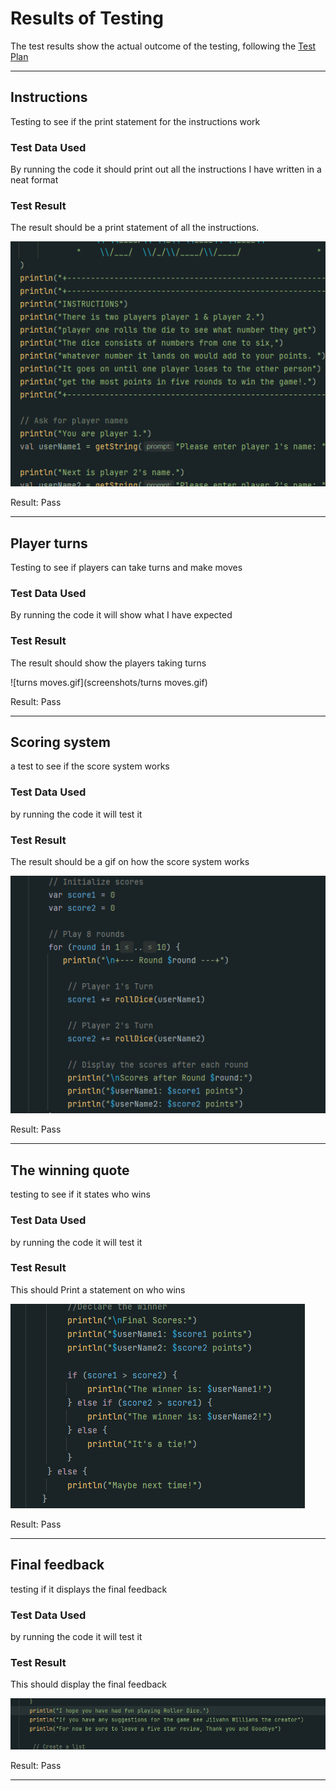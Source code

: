 # Results of Testing

The test results show the actual outcome of the testing, following the [Test Plan](test-plan.md)

---

## Instructions

Testing to see if the print statement for the instructions work

### Test Data Used

By running the code it should print out all the instructions I have written in a neat format

### Test Result

The result should be a print statement of all the instructions.

![instructionsetup.gif](screenshots/instructionsetup.gif)

Result: Pass

---

## Player turns 

Testing to see if players can take turns and make moves

### Test Data Used

By running the code it will show what I have expected

### Test Result

The result should show the players taking turns

![turns moves.gif](screenshots/turns moves.gif)

Result: Pass 

---

## Scoring system

a test to see if the score system works

### Test Data Used

by running the code it will test it 

### Test Result

The result should be a gif on how the score system works

![scoresystem.gif](screenshots/scoresystem.gif)

Result: Pass


---

## The winning quote

testing to see if it states who wins

### Test Data Used

by running the code it will test it 
        
### Test Result

This should Print a statement on who wins

![winners.gif](screenshots/winners.gif)

Result: Pass


---

## Final feedback

testing if it displays the final feedback

### Test Data Used

by running the code it will test it 

### Test Result

This should display the final feedback

![finalfeedback.gif](screenshots/finalfeedback.gif)

Result: Pass

---
